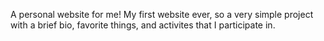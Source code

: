 A personal website for me! My first website ever, so a very simple project with a brief bio, favorite things, and activites that I participate in.
